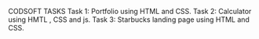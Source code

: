 CODSOFT TASKS
Task 1: Portfolio using HTML and CSS.
Task 2: Calculator using HMTL , CSS and js.
Task 3: Starbucks landing page using HTML and CSS.
  
